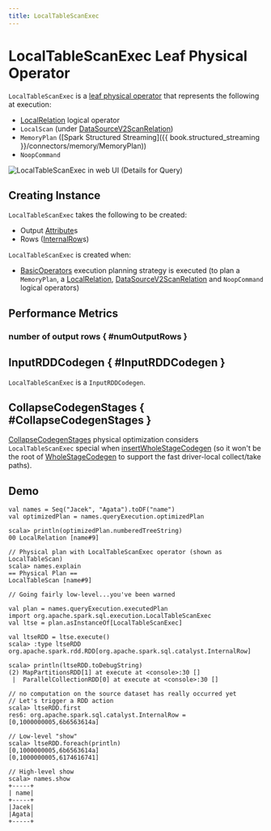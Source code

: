 ```yaml
---
title: LocalTableScanExec
---
```


# LocalTableScanExec Leaf Physical Operator

`LocalTableScanExec` is a [leaf physical operator](SparkPlan.md#LeafExecNode) that represents the following at execution:

* [LocalRelation](../logical-operators/LocalRelation.md) logical operator
* `LocalScan` (under [DataSourceV2ScanRelation](../logical-operators/DataSourceV2ScanRelation.md))
* `MemoryPlan` ([Spark Structured Streaming]({{ book.structured_streaming }}/connectors/memory/MemoryPlan))
* `NoopCommand`

![LocalTableScanExec in web UI (Details for Query)](../images/spark-sql-LocalTableScanExec-webui-query-details.png)

## Creating Instance

`LocalTableScanExec` takes the following to be created:

* <span id="output"> Output [Attribute](../expressions/Attribute.md)s
* <span id="rows"> Rows ([InternalRow](../InternalRow.md)s)

`LocalTableScanExec` is created when:

* [BasicOperators](../execution-planning-strategies/BasicOperators.md) execution planning strategy is executed (to plan a `MemoryPlan`, a [LocalRelation](../logical-operators/LocalRelation.md), [DataSourceV2ScanRelation](../logical-operators/DataSourceV2ScanRelation.md) and `NoopCommand` logical operators)

## Performance Metrics

### number of output rows { #numOutputRows }

## InputRDDCodegen { #InputRDDCodegen }

`LocalTableScanExec` is a `InputRDDCodegen`.

## CollapseCodegenStages { #CollapseCodegenStages }

[CollapseCodegenStages](../physical-optimizations/CollapseCodegenStages.md) physical optimization considers `LocalTableScanExec` special when [insertWholeStageCodegen](../physical-optimizations/CollapseCodegenStages.md#insertWholeStageCodegen) (so it won't be the root of [WholeStageCodegen](../whole-stage-code-generation/index.md) to support the fast driver-local collect/take paths).

## Demo

```text
val names = Seq("Jacek", "Agata").toDF("name")
val optimizedPlan = names.queryExecution.optimizedPlan

scala> println(optimizedPlan.numberedTreeString)
00 LocalRelation [name#9]

// Physical plan with LocalTableScanExec operator (shown as LocalTableScan)
scala> names.explain
== Physical Plan ==
LocalTableScan [name#9]

// Going fairly low-level...you've been warned

val plan = names.queryExecution.executedPlan
import org.apache.spark.sql.execution.LocalTableScanExec
val ltse = plan.asInstanceOf[LocalTableScanExec]

val ltseRDD = ltse.execute()
scala> :type ltseRDD
org.apache.spark.rdd.RDD[org.apache.spark.sql.catalyst.InternalRow]

scala> println(ltseRDD.toDebugString)
(2) MapPartitionsRDD[1] at execute at <console>:30 []
 |  ParallelCollectionRDD[0] at execute at <console>:30 []

// no computation on the source dataset has really occurred yet
// Let's trigger a RDD action
scala> ltseRDD.first
res6: org.apache.spark.sql.catalyst.InternalRow = [0,1000000005,6b6563614a]

// Low-level "show"
scala> ltseRDD.foreach(println)
[0,1000000005,6b6563614a]
[0,1000000005,6174616741]

// High-level show
scala> names.show
+-----+
| name|
+-----+
|Jacek|
|Agata|
+-----+
```
